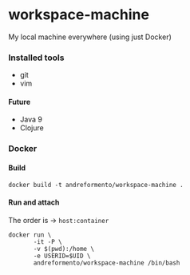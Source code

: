 # workspace-machine
My local machine everywhere (using just Docker)

### Installed tools
- git
- vim

#### Future
- Java 9
- Clojure


### Docker

#### Build

```
docker build -t andreformento/workspace-machine .
```

#### Run and attach

The order is -> `host:container`

```
docker run \
       -it -P \
       -v $(pwd):/home \
       -e USERID=$UID \
       andreformento/workspace-machine /bin/bash
```
